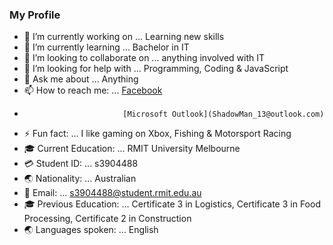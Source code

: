### My Profile

- 🔭 I’m currently working on ... Learning new skills
- 🌱 I’m currently learning ... Bachelor in IT
- 👯 I’m looking to collaborate on ... anything involved with IT
- 🤔 I’m looking for help with ... Programming, Coding & JavaScript
- 💬 Ask me about ... Anything
- 📫 How to reach me: ...  [Facebook](https://www.facebook.com/Shad0wMan13)
-                           [Microsoft Outlook](ShadowMan_13@outlook.com)
- ⚡ Fun fact: ... I like gaming on Xbox, Fishing & Motorsport Racing
- 🎓 Current Education: ... RMIT University Melbourne
- 💳 Student ID: ... s3904488
- 🌏 Nationality: ... Australian
- 📧 Email: ... s3904488@student.rmit.edu.au
- 🎓 Previous Education: ... Certificate 3 in Logistics, Certificate 3 in Food Processing, Certificate 2 in Construction
- 🌏 Languages spoken: ... English
